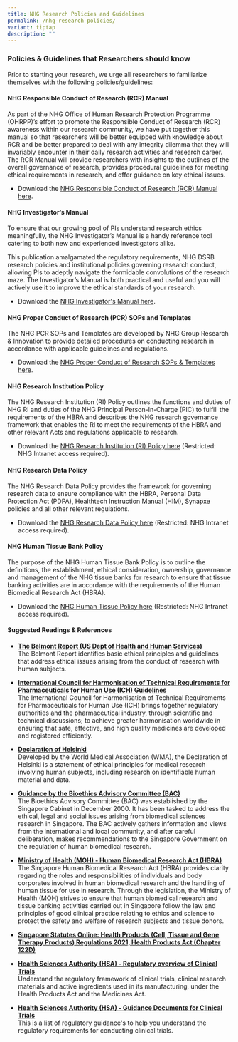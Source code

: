 ```yaml
---
title: NHG Research Policies and Guidelines
permalink: /nhg-research-policies/
variant: tiptap
description: ""
---
```

<h3><strong>Policies &amp; Guidelines that Researchers should know</strong></h3>
<p>Prior to starting your research, we urge all researchers to familiarize
themselves with the following policies/guidelines:</p>
<p></p>
<h4><strong>NHG Responsible Conduct of Research (RCR) Manual</strong></h4>
<p>As part of the NHG Office of Human Research Protection Programme (OHRPP)’s
effort to promote the Responsible Conduct of Research (RCR) awareness within
our research community, we have put together this manual so that researchers
will be better equipped with knowledge about RCR and be better prepared
to deal with any integrity dilemma that they will invariably encounter
in their daily research activities and research career. The RCR Manual
will provide researchers with insights to the outlines of the overall governance
of research, provides procedural guidelines for meeting ethical requirements
in research, and offer guidance on key ethical issues.</p>
<ul data-tight="true" class="tight">
<li>
<p>Download the <a href="/rcr-manual/" rel="noopener nofollow" target="_blank">NHG Responsible Conduct of Research (RCR) Manual here</a>.</p>
</li>
</ul>
<p></p>
<h4><strong>NHG Investigator’s Manual</strong></h4>
<p>To ensure that our growing pool of PIs understand research ethics meaningfully,
the NHG Investigator’s Manual is a handy reference tool catering to both
new and experienced investigators alike.</p>
<p>This publication amalgamated the regulatory requirements, NHG DSRB research
policies and institutional policies governing research conduct, allowing
PIs to adeptly navigate the formidable convolutions of the research maze.
The Investigator’s Manual is both practical and useful and you will actively
use it to improve the ethical standards of your research.</p>
<ul data-tight="true" class="tight">
<li>
<p>Download the <a href="/investigator-manual/" rel="noopener nofollow" target="_blank">NHG Investigator's Manual here</a>.</p>
</li>
</ul>
<p></p>
<h4><strong>NHG Proper Conduct of Research (PCR) SOPs and Templates</strong></h4>
<p>The NHG PCR SOPs and Templates are developed by NHG Group Research &amp;
Innovation to provide detailed procedures on conducting research in accordance
with applicable guidelines and regulations.</p>
<ul data-tight="true" class="tight">
<li>
<p>Download the <a href="/pcr-sop-templates/" rel="noopener nofollow" target="_blank">NHG Proper Conduct of Research SOPs &amp; Templates here</a>.</p>
</li>
</ul>
<p></p>
<h4><strong>NHG Research Institution Policy</strong></h4>
<p>The NHG Research Institution (RI) Policy outlines the functions and duties
of NHG RI and duties of the NHG Principal Person-In-Charge (PIC) to fulfill
the requirements of the HBRA and describes the NHG research governance
framework that enables the RI to meet the requirements of the HBRA and
other relevant Acts and regulations applicable to research.</p>
<ul data-tight="true" class="tight">
<li>
<p>Download the <a href="https://mynhg.nhg.com.sg/dept/RCU/Shared Library/Research Institution/NHG Research Institution (RI) Policy %5bAPPROVED%5d.pdf" rel="noopener nofollow" target="_blank">NHG Research Institution (RI) Policy here</a> (Restricted:
NHG Intranet access required).</p>
</li>
</ul>
<p></p>
<h4><strong>NHG Research Data Policy</strong></h4>
<p>The NHG Research Data Policy provides the framework for governing research
data to ensure compliance with the HBRA, Personal Data Protection Act (PDPA),
Healthtech Instruction Manual (HIM), Synapxe policies and all other relevant
regulations.</p>
<ul data-tight="true" class="tight">
<li>
<p>Download the <a href="https://mynhg.nhg.com.sg/dept/rcu/Shared Library/Research Data/NHG Research Data Policy.pdf?Web=1" rel="noopener nofollow" target="_blank">NHG Research Data Policy here</a> (Restricted:
NHG Intranet access required).</p>
</li>
</ul>
<p></p>
<h4><strong>NHG Human Tissue Bank Policy</strong></h4>
<p>The purpose of the NHG Human Tissue Bank Policy is to outline the definitions,
the establishment, ethical consideration, ownership, governance and management
of the NHG tissue banks for research to ensure that tissue banking activities
are in accordance with the requirements of the Human Biomedical Research
Act (HBRA).</p>
<ul data-tight="true" class="tight">
<li>
<p>Download the <a href="https://mynhg.nhg.com.sg/dept/RCU/Shared Library/Tissue Banking/1601-A02 NHG Policy for Tissue Banks.pdf" rel="noopener nofollow" target="_blank">NHG Human Tissue Policy here</a> (Restricted:
NHG Intranet access required).</p>
</li>
</ul>
<p></p>
<h4><strong>Suggested Readings &amp; References</strong></h4>
<p></p>
<ul data-tight="true" class="tight">
<li>
<p><strong><a href="https://www.hhs.gov/ohrp/regulations-and-policy/belmont-report/index.html" rel="noopener nofollow" target="_blank">The Belmont Report (US Dept of Health and Human Services)</a></strong>
<br>The Belmont Report identifies basic ethical principles and guidelines
that address ethical issues arising from the conduct of research with human
subjects.</p>
</li>
</ul>
<p></p>
<ul data-tight="true" class="tight">
<li>
<p><strong><a href="https://www.ich.org/page/ich-guidelines" rel="noopener nofollow" target="_blank">International Council for Harmonisation of Technical Requirements for Pharmaceuticals for Human Use (ICH) Guidelines</a><br></strong>The
International Council for Harmonisation of Technical Requirements for Pharmaceuticals
for Human Use (ICH) brings together regulatory authorities and the pharmaceutical
industry, through scientific and technical discussions; to achieve greater
harmonisation worldwide in ensuring that safe, effective, and high quality
medicines are developed and registered efficiently.</p>
</li>
</ul>
<p></p>
<ul data-tight="true" class="tight">
<li>
<p><strong><a href="https://www.wma.net/policies-post/wma-declaration-of-helsinki-ethical-principles-for-medical-research-involving-human-subjects/" rel="noopener nofollow" target="_blank">Declaration of Helsinki</a></strong>
<br>Developed by the World Medical Association (WMA), the Declaration of Helsinki
is a statement of ethical principles for medical research involving human
subjects, including research on identifiable human material and data.</p>
</li>
</ul>
<p></p>
<ul data-tight="true" class="tight">
<li>
<p><strong><a href="https://www.bioethics-singapore.gov.sg/" rel="noopener nofollow" target="_blank">Guidance by the Bioethics Advisory Committee (BAC)</a></strong>
<br>The Bioethics Advisory Committee (BAC) was established by the Singapore
Cabinet in December 2000. It has been tasked to address the ethical, legal
and social issues arising from biomedical sciences research in Singapore.
The BAC actively gathers information and views from the international and
local community, and after careful deliberation, makes recommendations
to the Singapore Government on the regulation of human biomedical research.</p>
</li>
</ul>
<p></p>
<ul data-tight="true" class="tight">
<li>
<p><strong><a href="https://www.moh.gov.sg/policies-and-legislation/human-biomedical-research-act" rel="noopener nofollow" target="_blank">Ministry of Health (MOH) - Human Biomedical Research Act (HBRA)</a></strong>
<br>The Singapore Human Biomedical Research Act (HBRA) provides clarity regarding
the roles and responsibilities of individuals and body corporates involved
in human biomedical research and the handling of human tissue for use in
research. Through the legislation, the Ministry of Health (MOH) strives
to ensure that human biomedical research and tissue banking activities
carried out in Singapore follow the law and principles of good clinical
practice relating to ethics and science to protect the safety and welfare
of research subjects and tissue donors.</p>
</li>
</ul>
<p></p>
<ul data-tight="true" class="tight">
<li>
<p><strong><a href="https://sso.agc.gov.sg/SL-Supp/S104-2021/Published/20210217?DocDate=20210217" rel="noopener nofollow" target="_blank">Singapore Statutes Online: Health Products (Cell, Tissue and Gene Therapy Products) Regulations 2021, Health Products Act (Chapter 122D)</a></strong>
</p>
</li>
</ul>
<p></p>
<ul data-tight="true" class="tight">
<li>
<p><strong><a href="https://www.hsa.gov.sg/clinical-trials/overview" rel="noopener nofollow" target="_blank">Health Sciences Authority (HSA) - Regulatory overview of Clinical Trials</a></strong>
<br>Understand the regulatory framework of clinical trials, clinical research
materials and active ingredients used in its manufacturing, under the Health
Products Act and the Medicines Act.</p>
</li>
</ul>
<p></p>
<ul data-tight="true" class="tight">
<li>
<p><strong><a href="https://www.hsa.gov.sg/clinical-trials/regulatory-guidances" rel="noopener nofollow" target="_blank">Health Sciences Authority (HSA) - Guidance Documents for Clinical Trials</a></strong>
<br>This is a list of regulatory guidance's to help you understand the regulatory
requirements for conducting clinical trials.</p>
</li>
</ul>
<p></p>
<p></p>
<p></p>